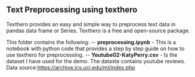 ## Text Preprocessing using texthero

Texthero provides an easy and simple way to preprocess text data in pandas data frame or Series. Texthero is a free and open-source package. 

This folder contains the following:
-- __preprocessing.ipynb__ - This is a notebook with python code that provides a step by step guide on how to use texthero for preprocessing.
-- __Youtube02-KatyPerry.csv__ - Is the dataset I have used for the demo. The dataste contains youtube reviews. Data source:https://archive.ics.uci.edu/ml/index.php

